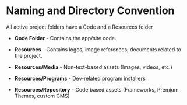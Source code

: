 # Naming and Directory Convention

All active project folders have a Code and a Resources folder

- **Code Folder** - Contains the app/site code.
- **Resources** - Contains logos, image references, documents related to the project. 

- **Resources/Media** - Non-text-based assets (Images, videos, etc.)
- **Resources/Programs** - Dev-related program installers
- **Resources/Repository** - Code based assets (Frameworks, Premium Themes, custom CMS)